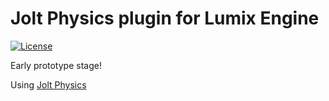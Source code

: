 # Jolt Physics plugin for Lumix Engine

[![License](http://img.shields.io/:license-mit-blue.svg)](http://doge.mit-license.org)

Early prototype stage!

Using [Jolt Physics](https://github.com/jrouwe/JoltPhysics)